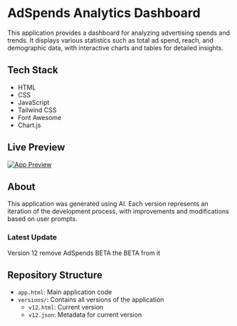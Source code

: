 # AdSpends Analytics Dashboard

This application provides a dashboard for analyzing advertising spends and trends. It displays various statistics such as total ad spend, reach, and demographic data, with interactive charts and tables for detailed insights.

## Tech Stack
- HTML
- CSS
- JavaScript
- Tailwind CSS
- Font Awesome
- Chart.js

## Live Preview
[![App Preview](https://webapps.store/api/screenshot?url=https://webapps.store/p/234&maxage=1)](https://webapps.store/p/234)

## About
This application was generated using AI. Each version represents an iteration of the development process, with improvements and modifications based on user prompts.

### Latest Update
Version 12
remove AdSpends BETA the BETA from it

## Repository Structure
- `app.html`: Main application code
- `versions/`: Contains all versions of the application
  - `v12.html`: Current version
  - `v12.json`: Metadata for current version
